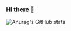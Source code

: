### Hi there 👋


![Anurag's GitHub stats](https://github-readme-stats.vercel.app/api?username=anuraghazra&show_icons=true&theme=gruvbox)






